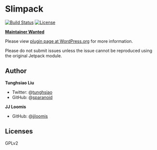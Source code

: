 # Slimpack

[![Build Status](https://travis-ci.org/sparanoid/slimpack.svg?branch=master)](https://travis-ci.org/sparanoid/slimpack)
[![License](https://poser.pugx.org/automattic/jetpack/license.svg)](http://www.gnu.org/licenses/gpl-2.0.html)

[**Maintainer Wanted**](https://github.com/sparanoid/slimpack/issues/1)

Please view [plugin page at WordPress.org](https://wordpress.org/plugins/slimpack/) for more information.

Please do not submit issues unless the issue cannot be reproduced using the original Jetpack module.

## Author

**Tunghsiao Liu**

- Twitter: @[tunghsiao](http://twitter.com/tunghsiao)
- GitHub: @[sparanoid](http://github.com/sparanoid)

**JJ Loomis**

- GitHub: @[jjloomis](http://github.com/jjloomis)

## Licenses

GPLv2
